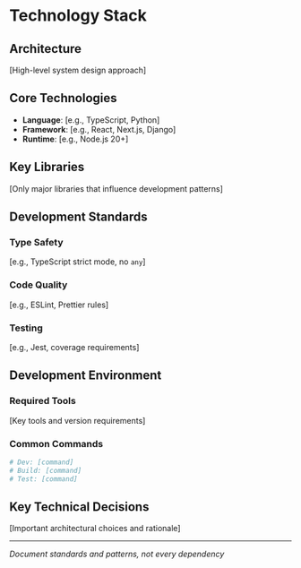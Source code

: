 # Technology Stack

## Architecture

[High-level system design approach]

## Core Technologies

- **Language**: [e.g., TypeScript, Python]
- **Framework**: [e.g., React, Next.js, Django]
- **Runtime**: [e.g., Node.js 20+]

## Key Libraries

[Only major libraries that influence development patterns]

## Development Standards

### Type Safety
[e.g., TypeScript strict mode, no `any`]

### Code Quality
[e.g., ESLint, Prettier rules]

### Testing
[e.g., Jest, coverage requirements]

## Development Environment

### Required Tools
[Key tools and version requirements]

### Common Commands
```bash
# Dev: [command]
# Build: [command]
# Test: [command]
```

## Key Technical Decisions

[Important architectural choices and rationale]

---
_Document standards and patterns, not every dependency_
